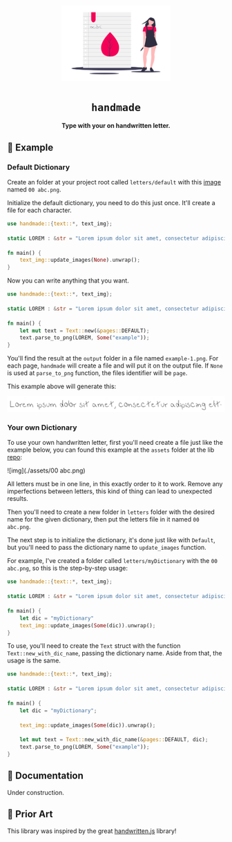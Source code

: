 <div align="center">


  <img width="50%" src="./assets/notes-logo.png" alt="some handmade notes!">

  <h1><code>handmade</code></h1>

  <p>
    <strong>Type with your on handwritten letter.</strong>
  </p>
</div>


## 📓 Example

### Default Dictionary

Create an folder at your project root called `letters/default` with this [image](https://raw.githubusercontent.com/gabrielcarneiro97/handmade/master/letters/default/00%20abc.png) named `00 abc.png`.

Initialize the default dictionary, you need to do this just once. It'll create a file for each character.

```rust
use handmade::{text::*, text_img};

static LOREM : &str = "Lorem ipsum dolor sit amet, consectetur adipiscing elit.";

fn main() {
    text_img::update_images(None).unwrap();
}
```

Now you can write anything that you want.

```rust
use handmade::{text::*, text_img};

static LOREM : &str = "Lorem ipsum dolor sit amet, consectetur adipiscing elit.";

fn main() {
    let mut text = Text::new(&pages::DEFAULT);
    text.parse_to_png(LOREM, Some("example"));
}
```

You'll find the result at the `output` folder in a file named `example-1.png`. For each page, `handmade` will create a file and will put it on the output file. If `None` is used at `parse_to_png` function, the files identifier will be `page`.

This example above will generate this:

![img](./assets/example.png)

### Your own Dictionary

To use your own handwritten letter, first you'll need create a file just like the example below, you can found this example at the `assets` folder at the lib [repo](https://github.com/gabrielcarneiro97/handmade/tree/master/assets):

![img](./assets/00 abc.png)

All letters must be in one line, in this exactly order to it to work. Remove any imperfections between letters, this kind of thing can lead to unexpected results.

Then you'll need to create a new folder in `letters` folder with the desired name for the given dictionary, then put the letters file in it named `00 abc.png`.

The next step is to initialize the dictionary, it's done just like with `Default`, but you'll need to pass the dictionary name to `update_images` function.

For example, I've created a folder called `letters/myDictionary` with the `00 abc.png`, so this is the step-by-step usage:

```rust
use handmade::{text::*, text_img};

static LOREM : &str = "Lorem ipsum dolor sit amet, consectetur adipiscing elit.";

fn main() {
    let dic = "myDictionary"
    text_img::update_images(Some(dic)).unwrap();
}
```

To use, you'll need to create the `Text` struct with the function `Text::new_with_dic_name`, passing the dictionary name. Aside from that, the usage is the same.

```rust
use handmade::{text::*, text_img};

static LOREM : &str = "Lorem ipsum dolor sit amet, consectetur adipiscing elit.";

fn main() {
    let dic = "myDictionary";

    text_img::update_images(Some(dic)).unwrap();

    let mut text = Text::new_with_dic_name(&pages::DEFAULT, dic);
    text.parse_to_png(LOREM, Some("example"));
}
```

## 📘 Documentation

Under construction.

## 🎨 Prior Art

This library was inspired by the great [handwritten.js](https://github.com/alias-rahil/handwritten.js) library!
